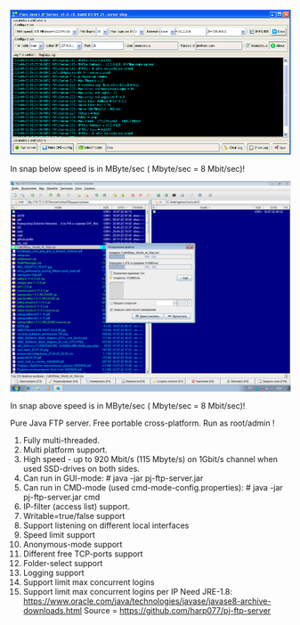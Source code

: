 ![ftp](pj-ftp-server.png?raw=true)

In snap below speed is in MByte/sec ( Mbyte/sec = 8 Mbit/sec)! 

![ftp-speed](ftp-srv-best-speed_16-07-22.png?raw=true)

In snap above speed is in MByte/sec ( Mbyte/sec = 8 Mbit/sec)! 

Pure Java FTP server. Free portable cross-platform.
Run as root/admin !
1) Fully multi-threaded.
2) Multi platform support.
3) High speed - up to 920 Mbit/s (115 Mbyte/s) on 1Gbit/s channel when used SSD-drives on both sides.
4) Can run in GUI-mode:  # java -jar pj-ftp-server.jar
5) Can run in CMD-mode (used cmd-mode-config.properties):  # java -jar pj-ftp-server.jar cmd
6) IP-filter (access list) support.
7) Writable=true/false support
8) Support listening on different local interfaces
9) Speed limit support
10) Anonymous-mode support
11) Different free TCP-ports support
12) Folder-select support
13) Logging support
14) Support limit max concurrent logins
15) Support limit max concurrent logins per IP
Need JRE-1.8: https://www.oracle.com/java/technologies/javase/javase8-archive-downloads.html
Source = https://github.com/harp077/pj-ftp-server

